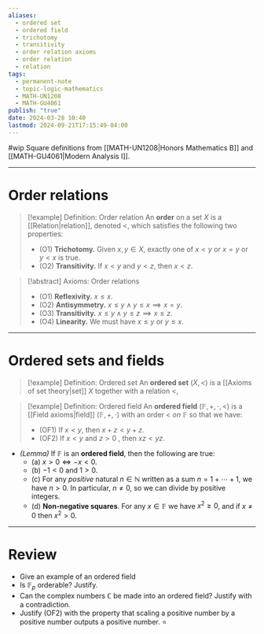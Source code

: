 ```yaml
---
aliases:
  - ordered set
  - ordered field
  - trichotomy
  - transitivity
  - order relation axioms
  - order relation
  - relation
tags:
  - permanent-note
  - topic-logic-mathematics
  - MATH-UN1208
  - MATH-GU4061
publish: "true"
date: 2024-03-28 10:40
lastmod: 2024-09-21T17:15:49-04:00
---
```


#wip Square definitions from [[MATH-UN1208|Honors Mathematics B]] and [[MATH-GU4061|Modern Analysis I]].

----
# Order relations

>[!example] Definition: Order relation
An **order** on a set $X$ is a [[Relation|relation]], denoted $<$, which satisfies the following two properties:
>- (O1) **Trichotomy.** Given $x,y \in X$, exactly one of $x < y$ or $x = y$ or $y < x$ is true.
>- (O2) **Transitivity.** If $x < y$ and $y <z$, then $x < z$.

>[!abstract] Axioms: Order relations
>- (O1) **Reflexivity.**  $x \leq x$.
>- (O2) **Antisymmetry.**  $x \leq y \wedge y \leq x \implies x = y$.
>- (O3) **Transitivity.**  $x \leq y \wedge y \leq z \implies x \leq z$.
>- (O4) **Linearity.**  We must have $x \leq y$ or $y \leq x$.

---
# Ordered sets and fields

>[!example] Definition: Ordered set
>An **ordered set** $(X, <)$ is a [[Axioms of set theory|set]] $X$ together with a relation $<$, 

>[!example] Definition: Ordered field
>An **ordered field** $(\mathbb F, + , \cdot, <)$ is a [[Field axioms|field]] $(\mathbb F, + , \cdot)$ with an order $<$ *on* $\mathbb F$ so that we have:
> - (OF1) If $x < y$, then $x + z < y + z$.
> - (OF2) If $x<y$ and $z > 0$ , then $xz < yz$.

- *(Lemma)* If $\mathbb F$ is an **ordered field**, then the following are true:
	- (a) $x > 0 \iff -x < 0$.
	- (b) $-1 < 0$ and $1 > 0$.
	- (c) For any *positive* natural $n \in \mathbb N$ written as a sum $n = 1 + \cdots + 1$, we have $n > 0$. In particular, $n \neq 0$, so we can divide by positive integers.
	- (d) **Non-negative squares**. For any $x \in \mathbb F$ we have $x^2 \geq 0$, and if $x \neq 0$ then $x^2 > 0$.

---
# Review

- Give an example of an ordered field
- Is $\mathbb F_p$ orderable? Justify. 
- Can the complex numbers $\mathbb C$ be made into an ordered field? Justify with a contradiction.
- Justify (OF2) with the property that scaling a positive number by a positive number outputs a positive number. ⭐